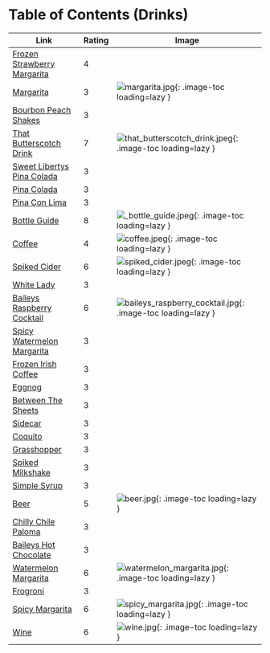 # Table of Contents (Drinks)

| Link | Rating | Image |
| -- | -- | -- |
| [Frozen Strawberry Margarita](../frozen_strawberry_margarita) | 4 | <!-- TODO: Capture image --> |
| [Margarita](../margarita) | 3 | ![margarita.jpg](./margarita.jpg){: .image-toc loading=lazy } |
| [Bourbon Peach Shakes](../bourbon_peach_shakes) | 3 | <!-- TODO: Capture image --> |
| [That Butterscotch Drink](../that_butterscotch_drink) | 7 | ![that_butterscotch_drink.jpeg](./that_butterscotch_drink.jpeg){: .image-toc loading=lazy } |
| [Sweet Libertys Pina Colada](../sweet_libertys_pina_colada) | 3 | <!-- TODO: Capture image --> |
| [Pina Colada](../pina_colada) | 3 | <!-- TODO: Capture image --> |
| [Pina Con Lima](../pina_con_lima) | 3 | <!-- TODO: Capture image --> |
| [Bottle Guide](../_bottle_guide) | 8 | ![_bottle_guide.jpeg](./_bottle_guide.jpeg){: .image-toc loading=lazy } |
| [Coffee](../coffee) | 4 | ![coffee.jpeg](./coffee.jpeg){: .image-toc loading=lazy } |
| [Spiked Cider](../spiked_cider) | 6 | ![spiked_cider.jpeg](./spiked_cider.jpeg){: .image-toc loading=lazy } |
| [White Lady](../white_lady) | 3 | <!-- TODO: Capture image --> |
| [Baileys Raspberry Cocktail](../baileys_raspberry_cocktail) | 6 | ![baileys_raspberry_cocktail.jpg](./baileys_raspberry_cocktail.jpg){: .image-toc loading=lazy } |
| [Spicy Watermelon Margarita](../spicy_watermelon_margarita) | 3 | <!-- TODO: Capture image --> |
| [Frozen Irish Coffee](../frozen_irish_coffee) | 3 | <!-- TODO: Capture image --> |
| [Eggnog](../eggnog) | 3 | <!-- TODO: Capture image --> |
| [Between The Sheets](../between_the_sheets) | 3 | <!-- TODO: Capture image --> |
| [Sidecar](../sidecar) | 3 | <!-- TODO: Capture image --> |
| [Coquito](../coquito) | 3 | <!-- TODO: Capture image --> |
| [Grasshopper](../grasshopper) | 3 | <!-- TODO: Capture image --> |
| [Spiked Milkshake](../spiked_milkshake) | 3 | <!-- TODO: Capture image --> |
| [Simple Syrup](../simple_syrup) | 3 | <!-- TODO: Capture image --> |
| [Beer](../beer) | 5 | ![beer.jpg](./beer.jpg){: .image-toc loading=lazy } |
| [Chilly Chile Paloma](../chilly_chile_paloma) | 3 | <!-- TODO: Capture image --> |
| [Baileys Hot Chocolate](../baileys_hot_chocolate) | 3 | <!-- TODO: Capture image --> |
| [Watermelon Margarita](../watermelon_margarita) | 6 | ![watermelon_margarita.jpg](./watermelon_margarita.jpg){: .image-toc loading=lazy } |
| [Frogroni](../frogroni) | 3 | <!-- TODO: Capture image --> |
| [Spicy Margarita](../spicy_margarita) | 6 | ![spicy_margarita.jpg](./spicy_margarita.jpg){: .image-toc loading=lazy } |
| [Wine](../wine) | 6 | ![wine.jpg](./wine.jpg){: .image-toc loading=lazy } |
